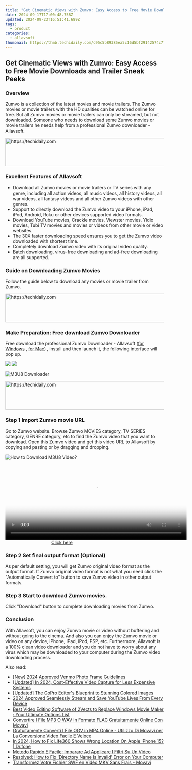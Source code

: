 ```yaml
---
title: "Get Cinematic Views with Zumvo: Easy Access to Free Movie Downloads and Trailer Sneak Peeks"
date: 2024-09-17T17:00:48.758Z
updated: 2024-09-23T16:51:41.689Z
tags:
  - product
categories:
  - allavsoft
thumbnail: https://thmb.techidaily.com/c95c5b89385ea5c16d5bf29142574c7f6fa915aba69d6f94485f47171ff348f2.jpg
---
```


## Get Cinematic Views with Zumvo: Easy Access to Free Movie Downloads and Trailer Sneak Peeks

### Overview

Zumvo is a collection of the latest movies and movie trailers. The Zumvo movies or movie trailers with the HD qualities can be watched online for free. But all Zumvo movies or movie trailers can only be streamed, but not downloaded. Someone who needs to download some Zumvo movies or movie trailers he needs help from a professional Zumvo downloader - Allavsoft.

<!-- affiliate ads begin -->
<a href="https://homestyler.sjv.io/c/5597632/1943647/22993" target="_top" id="1943647">
  <img src="//a.impactradius-go.com/display-ad/22993-1943647" border="0" alt="https://techidaily.com" width="728" height="90"/>
</a>
<img height="0" width="0" src="https://homestyler.sjv.io/i/5597632/1943647/22993" style="position:absolute;visibility:hidden;" border="0" />
<!-- affiliate ads end -->

### Excellent Features of Allavsoft

* Download all Zumvo movies or movie trailers or TV series with any genre, including all action videos, all music videos, all history videos, all war videos, all fantasy videos and all other Zumvo videos with other genres.
* Support to directly download the Zumvo video to your iPhone, iPad, iPod, Android, Roku or other devices supported video formats.
* Download YouTube movies, Crackle movies, Viewster movies, Yidio movies, Tubi TV movies and movies or videos from other movie or video websites.
* The 30X faster downloading speed ensures you to get the Zumvo video downloaded with shortest time.
* Completely download Zumvo video with its original video quality.
* Batch downloading, virus-free downloading and ad-free downloading are all supported.

### Guide on Downloading Zumvo Movies

Follow the guide below to download any movies or movie trailer from Zumvo.

<!-- affiliate ads begin -->
<a href="https://appsumo.8odi.net/c/5597632/2075461/7443" target="_top" id="2075461">
  <img src="//a.impactradius-go.com/display-ad/7443-2075461" border="0" alt="https://techidaily.com" width="728" height="90"/>
</a>
<img height="0" width="0" src="https://appsumo.8odi.net/i/5597632/2075461/7443" style="position:absolute;visibility:hidden;" border="0" />
<!-- affiliate ads end -->

### Make Preparation: Free download Zumvo Downloader

Free download the professional Zumvo Downloader - Allavsoft ([for Windows](https://tools.techidaily.com/allavsoft/products/) , [for Mac](https://tools.techidaily.com/allavsoft/products/)) , install and then launch it, the following interface will pop up.

[![](https://www.allavsoft.com/how-to/../images/how-to/free-download-win.jpg)](https://tools.techidaily.com/allavsoft/products/) [![](https://www.allavsoft.com/how-to/../images/how-to/free-download-mac.jpg)](https://tools.techidaily.com/allavsoft/products/)

![M3U8 Downloader](https://www.allavsoft.com/how-to/../images/allavsoft/screen-shot-600.jpg)

<!-- affiliate ads begin -->
<a href="https://appsumo.8odi.net/c/5597632/2049370/7443" target="_top" id="2049370">
  <img src="//a.impactradius-go.com/display-ad/7443-2049370" border="0" alt="https://techidaily.com" width="728" height="90"/>
</a>
<img height="0" width="0" src="https://appsumo.8odi.net/i/5597632/2049370/7443" style="position:absolute;visibility:hidden;" border="0" />
<!-- affiliate ads end -->

### Step 1 Import Zumvo movie URL

Go to Zumvo website. Browse Zumvo MOVIES category, TV SERIES category, GENRE category, etc to find the Zumvo video that you want to download. Open this Zumvo video and get this video URL to Allavsoft by copying and pasting or by dragging and dropping.

![How to Download M3U8 Video?](https://www.allavsoft.com/how-to/../images/how-to/download-rtmp-video/download-rtmp-video.jpg)

<!-- affiliate ads begin -->
<span id="1983551">
					<video width="576" height="240" style="cursor:pointer"
           poster="//a.impactradius-go.com/display-clicktoplayimage/1983551.png"
           onclick="if(!this.playClicked){this.play();this.setAttribute('controls',true);this.playClicked=true;}">
	   <source src="//a.impactradius-go.com/display-ad/22993-1983551">
	   <img src="//a.impactradius-go.com/display-clicktoplayimage/1983551.png" style="border: none; height: 100%; width: 100%; object-fit: contain">
	</video>
	<div style="width:360px;text-align:center"><a href="javascript:window.open(decodeURIComponent('https%3A%2F%2Fhomestyler.sjv.io%2Fc%2F5597632%2F1983551%2F22993'), '_blank');void(0);">Click here</a></div>
</span>
<img height="0" width="0" src="https://imp.pxf.io/i/5597632/1983551/22993" style="position:absolute;visibility:hidden;" border="0" />
<!-- affiliate ads end -->

### Step 2 Set final output format (Optional)

As per default setting, you will get Zumvo original video format as the output format. If Zumvo original video format is not what you need click the "Automatically Convert to" button to save Zumvo video in other output formats.

### Step 3 Start to download Zumvo movies.

Click "Download" button to complete downloading movies from Zumvo.

### Conclusion

With Allavsoft, you can enjoy Zumvo movie or video without buffering and without going to the cinema. And also you can enjoy the Zumvo movie or video on any device, iPhone, iPad, iPod, PSP, etc. Furthermore, Allavsoft is a 100% clean video downloader and you do not have to worry about any virus which may be downloaded to your computer during the Zumvo video downloading process.

<ins class="adsbygoogle"
     style="display:block"
     data-ad-format="autorelaxed"
     data-ad-client="ca-pub-7571918770474297"
     data-ad-slot="1223367746"></ins>

<ins class="adsbygoogle"
     style="display:block"
     data-ad-client="ca-pub-7571918770474297"
     data-ad-slot="8358498916"
     data-ad-format="auto"
     data-full-width-responsive="true"></ins>

<span class="atpl-alsoreadstyle">Also read:</span>
<div><ul>
<li><a href="https://facebook-videos.techidaily.com/new-2024-approved-venmo-photo-frame-guidelines/"><u>[New] 2024 Approved Venmo Photo Frame Guidelines</u></a></li>
<li><a href="https://desktop-recording.techidaily.com/updated-in-2024-cost-effective-video-capture-for-less-expensive-systems/"><u>[Updated] In 2024, Cost-Effective Video Capture for Less Expensive Systems</u></a></li>
<li><a href="https://some-guidance.techidaily.com/updated-the-gopro-editors-blueprint-to-stunning-colored-images/"><u>[Updated] The GoPro Editor's Blueprint to Stunning Colored Images</u></a></li>
<li><a href="https://video-screen-grab.techidaily.com/2024-approved-seamlessly-stream-and-save-youtube-lives-from-every-device/"><u>2024 Approved Seamlessly Stream and Save YouTube Lives From Every Device</u></a></li>
<li><a href="https://win-help.techidaily.com/best-video-editing-software-of-2vects-to-replace-windows-movie-maker-your-ultimate-options-list/"><u>Best Video Editing Software of 2Vects to Replace Windows Movie Maker : Your Ultimate Options List</u></a></li>
<li><a href="https://win-help.techidaily.com/convertire-i-file-mp3-o-wav-in-formato-flac-gratuitamente-online-con-movavi/"><u>Convertire I File MP3 O WAV in Formato FLAC Gratuitamente Online Con Movavi</u></a></li>
<li><a href="https://win-help.techidaily.com/gratuitamente-converti-i-file-ogv-in-mp4-online-utilizzo-di-movavi-per-la-conversione-video-facile-e-veloce/"><u>Gratuitamente Converti I File OGV in MP4 Online - Utilizzo Di Movavi per La Conversione Video Facile E Veloce</u></a></li>
<li><a href="https://review-topics.techidaily.com/in-2024-how-to-fix-life360-shows-wrong-location-on-apple-iphone-15-drfone-by-drfone-virtual-ios/"><u>In 2024, How to Fix Life360 Shows Wrong Location On Apple iPhone 15? | Dr.fone</u></a></li>
<li><a href="https://win-help.techidaily.com/metodo-rapido-e-facile-imparare-ad-applicare-i-filtri-su-un-video/"><u>Metodo Rapido E Facile: Imparare Ad Applicare I Filtri Su Un Video</u></a></li>
<li><a href="https://win-howtos.techidaily.com/resolved-how-to-fix-directory-name-is-invalid-error-on-your-computer/"><u>Resolved: How to Fix 'Directory Name Is Invalid' Error on Your Computer</u></a></li>
<li><a href="https://win-help.techidaily.com/transformez-votre-fichier-swf-en-video-mkv-sans-frais-movavi/"><u>Transformez Votre Fichier SWF en Vidéo MKV Sans Frais - Movavi</u></a></li>
</ul></div>

